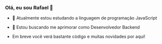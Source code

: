 ### Olá, eu sou Rafael 👋

- 🌱 Atualmente estou estudando a linguagem de programação JavaScript
- :dart: Estou buscando me aprimorar como Desenvolvedor Backend

- Em breve você verá bastante código e muitas novidades por aqui!
